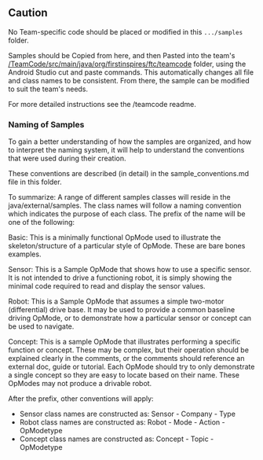 ## Caution

No Team-specific code should be placed or modified in this ``.../samples`` folder.

Samples should be Copied from here, and then Pasted into the team's
[/TeamCode/src/main/java/org/firstinspires/ftc/teamcode](../../../../../../../../../../TeamCode/src/main/java/org/firstinspires/ftc/teamcode)
folder, using the Android Studio cut and paste commands. This automatically changes all file and
class names to be consistent. From there, the sample can be modified to suit the team's needs.

For more detailed instructions see the /teamcode readme.

### Naming of Samples

To gain a better understanding of how the samples are organized, and how to interpret the
naming system, it will help to understand the conventions that were used during their creation.

These conventions are described (in detail) in the sample_conventions.md file in this folder.

To summarize: A range of different samples classes will reside in the java/external/samples.
The class names will follow a naming convention which indicates the purpose of each class.
The prefix of the name will be one of the following:

Basic:    This is a minimally functional OpMode used to illustrate the skeleton/structure
of a particular style of OpMode. These are bare bones examples.

Sensor:        This is a Sample OpMode that shows how to use a specific sensor.
It is not intended to drive a functioning robot, it is simply showing the minimal code
required to read and display the sensor values.

Robot:        This is a Sample OpMode that assumes a simple two-motor (differential) drive base.
It may be used to provide a common baseline driving OpMode, or
to demonstrate how a particular sensor or concept can be used to navigate.

Concept:    This is a sample OpMode that illustrates performing a specific function or concept.
These may be complex, but their operation should be explained clearly in the comments,
or the comments should reference an external doc, guide or tutorial.
Each OpMode should try to only demonstrate a single concept so they are easy to
locate based on their name. These OpModes may not produce a drivable robot.

After the prefix, other conventions will apply:

* Sensor class names are constructed as:    Sensor - Company - Type
* Robot class names are constructed as:     Robot - Mode - Action - OpModetype
* Concept class names are constructed as:   Concept - Topic - OpModetype

